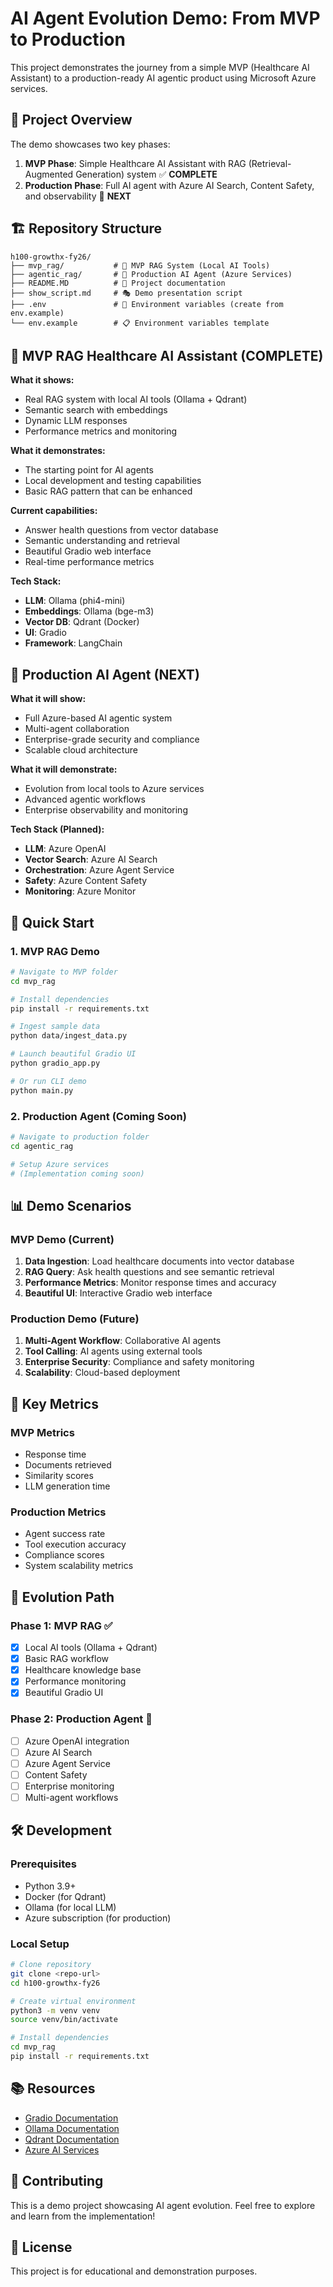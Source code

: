 # AI Agent Evolution Demo: From MVP to Production

This project demonstrates the journey from a simple MVP (Healthcare AI Assistant) to a production-ready AI agentic product using Microsoft Azure services.

## 🎯 Project Overview
The demo showcases two key phases:
1. **MVP Phase**: Simple Healthcare AI Assistant with RAG (Retrieval-Augmented Generation) system ✅ **COMPLETE**
2. **Production Phase**: Full AI agent with Azure AI Search, Content Safety, and observability 🚧 **NEXT**

## 🏗️ Repository Structure
```
h100-growthx-fy26/
├── mvp_rag/           # 🏥 MVP RAG System (Local AI Tools)
├── agentic_rag/       # 🚀 Production AI Agent (Azure Services)
├── README.MD          # 📖 Project documentation
├── show_script.md     # 🎭 Demo presentation script
├── .env               # 🔐 Environment variables (create from env.example)
└── env.example        # 📋 Environment variables template
```

## 🏥 MVP RAG Healthcare AI Assistant (COMPLETE)
**What it shows:**
- Real RAG system with local AI tools (Ollama + Qdrant)
- Semantic search with embeddings
- Dynamic LLM responses
- Performance metrics and monitoring

**What it demonstrates:**
- The starting point for AI agents
- Local development and testing capabilities
- Basic RAG pattern that can be enhanced

**Current capabilities:**
- Answer health questions from vector database
- Semantic understanding and retrieval
- Beautiful Gradio web interface
- Real-time performance metrics

**Tech Stack:**
- **LLM**: Ollama (phi4-mini)
- **Embeddings**: Ollama (bge-m3)
- **Vector DB**: Qdrant (Docker)
- **UI**: Gradio
- **Framework**: LangChain

## 🚀 Production AI Agent (NEXT)
**What it will show:**
- Full Azure-based AI agentic system
- Multi-agent collaboration
- Enterprise-grade security and compliance
- Scalable cloud architecture

**What it will demonstrate:**
- Evolution from local tools to Azure services
- Advanced agentic workflows
- Enterprise observability and monitoring

**Tech Stack (Planned):**
- **LLM**: Azure OpenAI
- **Vector Search**: Azure AI Search
- **Orchestration**: Azure Agent Service
- **Safety**: Azure Content Safety
- **Monitoring**: Azure Monitor

## 🚀 Quick Start

### 1. MVP RAG Demo
```bash
# Navigate to MVP folder
cd mvp_rag

# Install dependencies
pip install -r requirements.txt

# Ingest sample data
python data/ingest_data.py

# Launch beautiful Gradio UI
python gradio_app.py

# Or run CLI demo
python main.py
```

### 2. Production Agent (Coming Soon)
```bash
# Navigate to production folder
cd agentic_rag

# Setup Azure services
# (Implementation coming soon)
```

## 📊 Demo Scenarios

### MVP Demo (Current)
1. **Data Ingestion**: Load healthcare documents into vector database
2. **RAG Query**: Ask health questions and see semantic retrieval
3. **Performance Metrics**: Monitor response times and accuracy
4. **Beautiful UI**: Interactive Gradio web interface

### Production Demo (Future)
1. **Multi-Agent Workflow**: Collaborative AI agents
2. **Tool Calling**: AI agents using external tools
3. **Enterprise Security**: Compliance and safety monitoring
4. **Scalability**: Cloud-based deployment

## 🎯 Key Metrics

### MVP Metrics
- Response time
- Documents retrieved
- Similarity scores
- LLM generation time

### Production Metrics
- Agent success rate
- Tool execution accuracy
- Compliance scores
- System scalability metrics

## 🔄 Evolution Path

### Phase 1: MVP RAG ✅
- [x] Local AI tools (Ollama + Qdrant)
- [x] Basic RAG workflow
- [x] Healthcare knowledge base
- [x] Performance monitoring
- [x] Beautiful Gradio UI

### Phase 2: Production Agent 🚧
- [ ] Azure OpenAI integration
- [ ] Azure AI Search
- [ ] Azure Agent Service
- [ ] Content Safety
- [ ] Enterprise monitoring
- [ ] Multi-agent workflows

## 🛠️ Development

### Prerequisites
- Python 3.9+
- Docker (for Qdrant)
- Ollama (for local LLM)
- Azure subscription (for production)

### Local Setup
```bash
# Clone repository
git clone <repo-url>
cd h100-growthx-fy26

# Create virtual environment
python3 -m venv venv
source venv/bin/activate

# Install dependencies
cd mvp_rag
pip install -r requirements.txt
```

## 📚 Resources
- [Gradio Documentation](https://www.gradio.app/)
- [Ollama Documentation](https://ollama.ai/)
- [Qdrant Documentation](https://qdrant.tech/)
- [Azure AI Services](https://azure.microsoft.com/en-us/products/ai-services)

## 🤝 Contributing
This is a demo project showcasing AI agent evolution. Feel free to explore and learn from the implementation!

## 📄 License
This project is for educational and demonstration purposes.
